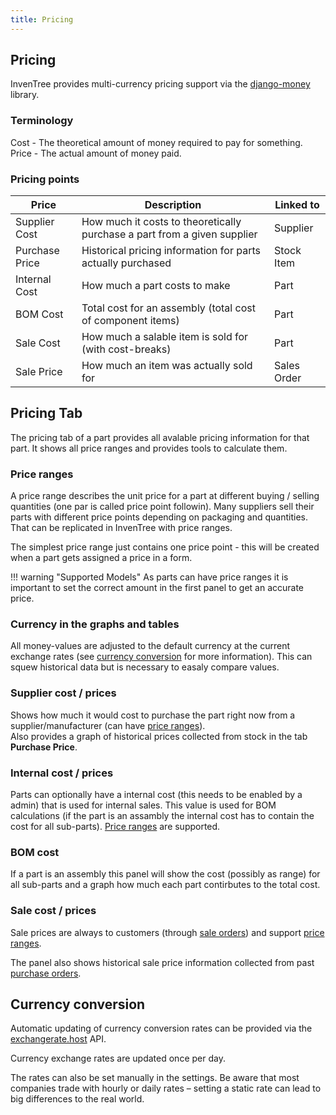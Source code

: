 ```yaml
---
title: Pricing
---
```


## Pricing

InvenTree provides multi-currency pricing support via the [django-money](https://django-money.readthedocs.io/en/latest/) library.

### Terminology

Cost - The theoretical amount of money required to pay for something.  
Price - The actual amount of money paid.  

### Pricing points

| Price | Description | Linked to |
| --- | --- | ---| 
| Supplier Cost | How much it costs to theoretically purchase a part from a given supplier | Supplier |
| Purchase Price | Historical pricing information for parts actually purchased | Stock Item |
| Internal Cost | How much a part costs to make | Part |
| BOM Cost | Total cost for an assembly (total cost of component items) | Part |
| Sale Cost | How much a salable item is sold for (with cost-breaks) | Part |
| Sale Price | How much an item was actually sold for | Sales Order |

## Pricing Tab

The pricing tab of a part provides all avalable pricing information for that part. It shows all price ranges and provides tools to calculate them.

### Price ranges

A price range describes the unit price for a part at different buying / selling quantities (one par is called price point followin). Many suppliers sell their parts with different price points depending on packaging and quantities. That can be replicated in InvenTree with price ranges.

The simplest price range just contains one price point - this will be created when a part gets assigned a price in a form.

!!! warning "Supported Models"
    As parts can have price ranges it is important to set the correct amount in the first panel to get an accurate price.

### Currency in the graphs and tables

All money-values are adjusted to the default currency at the current exchange rates (see [currency conversion](#/#currency-conversion) for more information). This can squew historical data but is necessary to easaly compare values.

### Supplier cost / prices

Shows how much it would cost to purchase the part right now from a supplier/manufacturer (can have [price ranges](#price-ranges)).  
Also provides a graph of historical prices collected from stock in the tab **Purchase Price**.

### Internal cost / prices

Parts can optionally have a internal cost (this needs to be enabled by a admin) that is used for internal sales. This value is used for BOM calculations (if the part is an assambly the internal cost has to contain the cost for all sub-parts). [Price ranges](#price-ranges) are supported.

### BOM cost

If a part is an assembly this panel will show the cost (possibly as range) for all sub-parts and a graph how much each part contirbutes to the total cost.

### Sale cost / prices

Sale prices are always to customers (through [sale orders](../companies/so.md)) and support [price ranges](#price-ranges).

The panel also shows historical sale price information collected from past [purchase orders](../companies/po.md).

## Currency conversion

Automatic updating of currency conversion rates can be provided via the [exchangerate.host](https://exchangerate.host/#/) API.

Currency exchange rates are updated once per day.

The rates can also be set manually in the settings. Be aware that most companies trade with hourly or daily rates – setting a static rate can lead to big differences to the real world.
